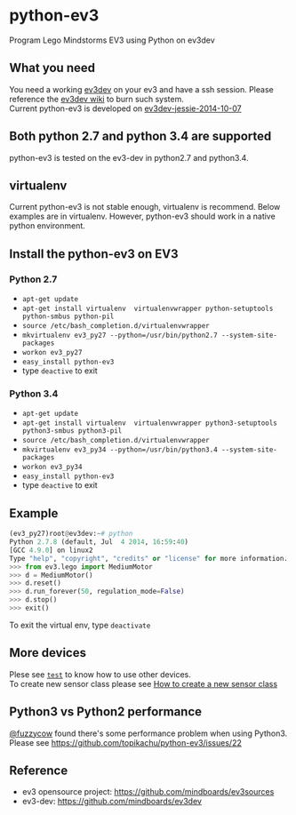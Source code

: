python-ev3
==========

Program Lego Mindstorms EV3 using Python on ev3dev

## What you need


You need a working [ev3dev](https://github.com/mindboards/ev3dev) on your ev3 and have a ssh session. Please reference the [ev3dev wiki](http://www.ev3dev.org/docs/getting-started/) to burn such system.  
Current python-ev3 is developed on [ev3dev-jessie-2014-10-07](https://github.com/mindboards/ev3dev/releases/tag/ev3dev-jessie-2014-10-07)   

## Both python 2.7 and python 3.4 are supported
python-ev3 is tested on the ev3-dev in python2.7 and python3.4.

## virtualenv
Current python-ev3 is not stable enough, virtualenv is recommend. Below examples are in virtualenv. However, python-ev3 should work in a native python environment.

## Install the python-ev3 on EV3
### Python 2.7
* ```apt-get update```
* ```apt-get install virtualenv  virtualenvwrapper python-setuptools python-smbus python-pil```
* ```source /etc/bash_completion.d/virtualenvwrapper```
* ```mkvirtualenv ev3_py27 --python=/usr/bin/python2.7 --system-site-packages```
* ```workon ev3_py27```
* ```easy_install python-ev3```
* type ```deactive``` to exit

### Python 3.4
* ```apt-get update```
* ```apt-get install virtualenv  virtualenvwrapper python3-setuptools python3-smbus python3-pil```
* ```source /etc/bash_completion.d/virtualenvwrapper```
* ```mkvirtualenv ev3_py34 --python=/usr/bin/python3.4 --system-site-packages```
* ```workon ev3_py34```
* ```easy_install python-ev3```
* type ```deactive``` to exit

## Example
```python
(ev3_py27)root@ev3dev:~# python
Python 2.7.8 (default, Jul  4 2014, 16:59:40)
[GCC 4.9.0] on linux2
Type "help", "copyright", "credits" or "license" for more information.
>>> from ev3.lego import MediumMotor
>>> d = MediumMotor()
>>> d.reset()
>>> d.run_forever(50, regulation_mode=False)
>>> d.stop()
>>> exit()
```
To exit the virtual env, type ```deactivate```

## More devices
Plese see [```test```](https://github.com/topikachu/python-ev3/tree/master/test) to know how to use other devices.  
To create new sensor class please see [How to create a new sensor class ](https://github.com/topikachu/python-ev3/wiki/How-to-create-a-new-sensor-class)

## Python3 vs Python2 performance 
[@fuzzycow](https://github.com/fuzzycow) found there's some performance problem when using Python3. Please see https://github.com/topikachu/python-ev3/issues/22
        

## Reference
* ev3 opensource project: https://github.com/mindboards/ev3sources
* ev3-dev: https://github.com/mindboards/ev3dev
